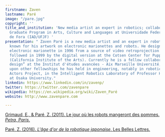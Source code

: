 ```yaml
---
firstname: Zaven
lastname: Paré
image: "/pare.jpg"
copyright: ''
title_and_institution: 'New media artist an expert in robotics; collaborator of the
  Graduate Program in Arts, Culture and Languages at Universidade Federal de Juiz
  de Fora (IAD/UFJF) '
presentation: " Zaven Paré is a new media artist and an expert in robotics, internationally
  known for his artwork on electronic marionettes and robots. He designed his first
  electronic marionette in 1996 from a source of video retroprojection in Canada,
  followed in 1999 by the digital version at the Cotsen Center for Puppetry of CalArts
  (California Institute of the Arts). Currently he is a fellow collaborator in “interaction
  design” at the Institut d'études avancées - Aix Marseille Université, where he builds
  upon other fellowships he has held in engineering, notably in robotics for the Robot
  Actors Project, in the Intelligent Robotics Laboratory of Professor Hiroshi Ishiguro
  at Osaka University."
linkedin: https://www.linkedin.com/in/zavenp/
twitter: https://twitter.com/zavenpare
wikipedia: https://en.wikipedia.org/wiki/Zaven_Paré
website: http://www.zavenpare.com

---
```

[Grimaud, E., & Paré, Z. (2011). Le jour où les robots mangeront des pommes. _Petra, Paris_.](https://www.researchgate.net/profile/Zaven-Pare/publication/321020299_Le_jour_ou_les_robots_mangeront_des_pommes_Paris_Petra_2011/links/5a08b99f4585157013a7626a/Le-jour-ou-les-robots-mangeront-des-pommes-Paris-Petra-2011.pdf "Grimaud, E., & Paré, Z. (2011). Le jour où les robots mangeront des pommes. Petra, Paris.")

[Paré, Z. (2016). _L'âge d'or de la robotique japonaise_. Les Belles Lettres.](https://www.lesbelleslettres.com/livre/1054-l-age-d-or-de-la-robotique-japonaise "Paré (2016)")